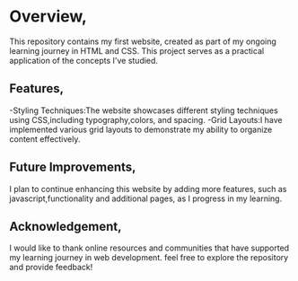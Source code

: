 # Overview,
  This repository contains my first website, created as part of my ongoing learning journey in HTML and CSS. This project serves as a practical application of the concepts I've studied.
## Features,
 -Styling Techniques:The website showcases different styling techniques using CSS,including typography,colors, and spacing.
 -Grid Layouts:I have implemented various grid layouts to demonstrate my ability to organize content effectively.
## Future Improvements, 
 I plan to continue enhancing this website by adding more features, such as javascript,functionality and additional pages, as I progress in my learning.
## Acknowledgement,
 I would like to thank online resources and communities that have supported my learning journey in web development.
   feel free to explore the repository and provide feedback!
   
